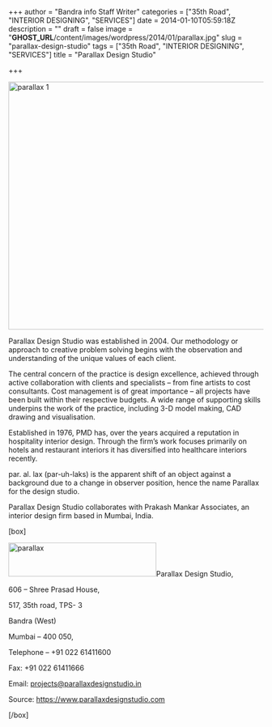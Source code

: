 +++
author = "Bandra info Staff Writer"
categories = ["35th Road", "INTERIOR DESIGNING", "SERVICES"]
date = 2014-01-10T05:59:18Z
description = ""
draft = false
image = "__GHOST_URL__/content/images/wordpress/2014/01/parallax.jpg"
slug = "parallax-design-studio"
tags = ["35th Road", "INTERIOR DESIGNING", "SERVICES"]
title = "Parallax Design Studio"

+++


<p><a href="https://i0.wp.com/bandra.info/wp-content/uploads/2014/01/parallax-1.jpg?ssl=1"><img loading="lazy" class="size-full wp-image-5422 aligncenter" src="https://i0.wp.com/bandra.info/wp-content/uploads/2014/01/parallax-1.jpg?resize=600%2C490&#038;ssl=1" alt="parallax 1" width="600" height="490" srcset="https://i0.wp.com/bandra.info/wp-content/uploads/2014/01/parallax-1.jpg?w=600&amp;ssl=1 600w, https://i0.wp.com/bandra.info/wp-content/uploads/2014/01/parallax-1.jpg?resize=300%2C245&amp;ssl=1 300w" sizes="(max-width: 600px) 100vw, 600px" data-recalc-dims="1" /></a></p>
<p>Parallax Design Studio was established in 2004. Our methodology or approach to creative problem solving begins with the observation and understanding of the unique values of each client.</p>
<p>The central concern of the practice is design excellence, achieved through active collaboration with clients and specialists &#8211; from fine artists to cost consultants. Cost management is of great importance &#8211; all projects have been built within their respective budgets. A wide range of supporting skills underpins the work of the practice, including 3-D model making, CAD drawing and visualisation.</p>
<p>Established in 1976, PMD has, over the years acquired a reputation in hospitality interior design. Through the firm&#8217;s work focuses primarily on hotels and restaurant interiors it has diversified into healthcare interiors recently.</p>
<p>par. al. lax (par-uh-laks) is the apparent shift of an object against a background due to a change in observer position, hence the name Parallax for the design studio.</p>
<p>Parallax Design Studio collaborates with Prakash Mankar Associates, an interior design firm based in Mumbai, India.</p>
<p>[box]</p>
<p><a href="https://i1.wp.com/bandra.info/wp-content/uploads/2014/01/parallax.jpg?ssl=1"><img loading="lazy" class="size-full wp-image-5420 alignright" src="https://i1.wp.com/bandra.info/wp-content/uploads/2014/01/parallax.jpg?resize=292%2C67&#038;ssl=1" alt="parallax" width="292" height="67" data-recalc-dims="1" /></a>Parallax Design Studio,</p>
<p>606 &#8211; Shree Prasad House,</p>
<p>517, 35th road, TPS- 3</p>
<p>Bandra (West)</p>
<p>Mumbai &#8211; 400 050,</p>
<p>Telephone &#8211; +91 022 61411600</p>
<p>Fax: +91 022 61411666</p>
<p>Email: <a href="mailto:projects@parallaxdesignstudio.in">projects@parallaxdesignstudio.in</a></p>
<p>Source: <a href="https://www.parallaxdesignstudio.com/work.php?action=work">https://www.parallaxdesignstudio.com</a></p>
<p>[/box]</p>



